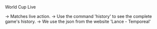 World Cup Live

→ Matches live action.
→ Use the command 'history' to see the complete game's history.
→ We use the json from the website 'Lance - Temporeal'
